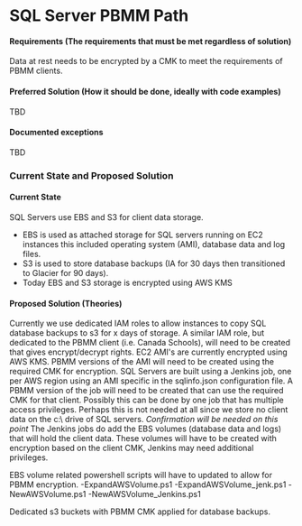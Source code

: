 # SQL Server PBMM Path

#### Requirements (The requirements that must be met regardless of solution)
Data at rest needs to be encrypted by a CMK to meet the requirements of PBMM clients.

#### Preferred Solution (How it should be done, ideally with code examples)
TBD

#### Documented exceptions
TBD

### Current State and Proposed Solution

#### Current State

SQL Servers use EBS and S3 for client data storage. 
- EBS is used as attached storage for SQL servers running on EC2 instances this included operating system (AMI), database data and log files.
- S3 is used to store database backups (IA for 30 days then transitioned to Glacier for 90 days).
- Today EBS and S3 storage is encrypted using AWS KMS

#### Proposed Solution (Theories)

Currently we use dedicated IAM roles to allow instances to copy SQL database backups to s3 for x days of storage.
A similar IAM role, but dedicated to the PBMM client (i.e. Canada Schools), will need to be created that gives encrypt/decrypt rights. 
EC2 AMI's are currently encrypted using AWS KMS. PBMM versions of the AMI will need to be created using the required CMK for encryption. 
SQL Servers are built using a Jenkins job, one per AWS region using an AMI specific in the sqlinfo.json configuration file.
A PBMM version of the job will need to be created that can use the required CMK for that client. Possibly this can be done by one job that has multiple access privileges.  Perhaps this is not needed at all since we store no client data on the c:\ drive of SQL servers. _Confirmation will be needed on this point_
The Jenkins jobs do add the EBS volumes (database data and logs) that will hold the client data. These volumes will have to be created with encryption based on the client CMK, 
Jenkins may need additional privileges.

EBS volume related powershell scripts will have to updated to allow for PBMM encryption. 
-ExpandAWSVolume.ps1
-ExpandAWSVolume_jenk.ps1
-NewAWSVolume.ps1
-NewAWSVolume_Jenkins.ps1

Dedicated s3 buckets with PBMM CMK applied for database backups.


